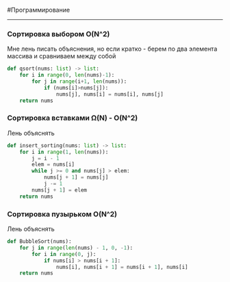#Программирование 

----


### Сортировка выбором O(N^2)
Мне лень писать объяснения, но если кратко - берем по два элемента массива и сравниваем между собой
```python
def qsort(nums: list) -> list:
    for i in range(0, len(nums)-1):
        for j in range(i+1, len(nums)):
            if (nums[i]>nums[j]):
                nums[j], nums[i] = nums[i], nums[j]
    return nums
```

### Сортировка вставками Ω(N) - O(N^2)
Лень объяснять
```python
def insert_sorting(nums: list) -> list:
    for i in range(1, len(nums)):
        j = i - 1
        elem = nums[i]
        while j >= 0 and nums[j] > elem:
            nums[j + 1] = nums[j]
            j -= 1
        nums[j + 1] = elem
    return nums
```

### Сортировка пузырьком O(N^2)
Лень объяснять
```python
def BubbleSort(nums): 
    for j in range(len(nums) - 1, 0, -1):
        for i in range(0, j): 
            if nums[i] > nums[i + 1]:
                nums[i], nums[i + 1] = nums[i + 1], nums[i]
    return nums
```
